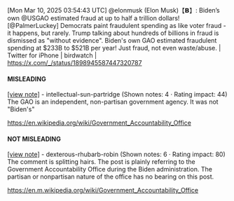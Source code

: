 [Mon Mar 10, 2025 03:54:43 UTC] @elonmusk (Elon Musk)【𝗕】: Biden’s own @USGAO estimated fraud at up to half a trillion dollars! [@PalmerLuckey] Democrats paint fraudulent spending as like voter fraud - it happens, but rarely.  Trump talking about hundreds of billions in fraud is dismissed as "without evidence". Biden's own GAO estimated fraudulent spending at $233B to $521B per year!  Just fraud, not even waste/abuse. | Twitter for iPhone | birdwatch | https://x.com/_/status/1898945587447320787

#### MISLEADING

[[view note]](https://x.com/i/birdwatch/n/1898958534349377802) - intellectual-sun-partridge (Shown notes: 4 · Rating impact: 44)\
The GAO is an independent, non-partisan government agency. It was not "Biden's"

https://en.wikipedia.org/wiki/Government_Accountability_Office

#### NOT MISLEADING

[[view note]](https://x.com/i/birdwatch/n/1898962776925913320) - dexterous-rhubarb-robin (Shown notes: 6 · Rating impact: 80)\
The comment is splitting hairs. The post is plainly referring to the Government Accountability Office during the Biden administration. The partisan or nonpartisan nature of the office has no bearing on this post. 

https://en.m.wikipedia.org/wiki/Government_Accountability_Office
